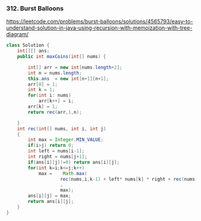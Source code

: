 ### 312. Burst Balloons
https://leetcode.com/problems/burst-balloons/solutions/4565793/easy-to-understand-solution-in-java-using-recursion-with-memoization-with-tree-diagram/
```java
class Solution {
    int[][] ans;
    public int maxCoins(int[] nums) {

        int[] arr = new int[nums.length+2];
        int n = nums.length;
        this.ans  = new int[n+1][n+1];
        arr[0] = 1;
        int k = 1;
        for(int i: nums)
            arr[k++] = i;
        arr[k] = 1;
        return rec(arr,1,n);

    }
    int rec(int[] nums, int i, int j)
    {
        int max = Integer.MIN_VALUE;
        if(i>j) return 0;
        int left = nums[i-1];
        int right = nums[j+1];
        if(ans[i][j]!=0) return ans[i][j];
        for(int k=i;k<=j;k++)
            max =    Math.max(
                    rec(nums,i,k-1) + left* nums[k] * right + rec(nums,k+1,j)
                    ,
                    max);
        ans[i][j] = max;
        return ans[i][j];
    }
}
```